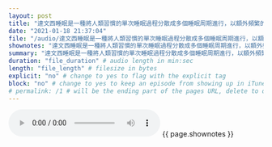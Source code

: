 ```yaml
---
layout: post
title: "達文西睡眠是一種將人類習慣的單次睡眠過程分散成多個睡眠周期進行，以額外頻繁的打盹減少睡眠時間。" # quotes allow forbidden characters like the colon
date: "2021-01-18 21:37:04"
file: "/audio/達文西睡眠是一種將人類習慣的單次睡眠過程分散成多個睡眠周期進行，以額外頻繁的打盹減少睡眠時間。.mp3"
shownotes: "達文西睡眠是一種將人類習慣的單次睡眠過程分散成多個睡眠周期進行，以額外頻繁的打盹減少睡眠時間。"
summary: "達文西睡眠是一種將人類習慣的單次睡眠過程分散成多個睡眠周期進行，以額外頻繁的打盹減少睡眠時間。"
duration: "file_duration" # audio length in min:sec
length: "file_length" # filesize in bytes
explicit: "no" # change to yes to flag with the explicit tag
block: "no" # change to yes to keep an episode from showing up in iTunes
# permalink: /1 # will be the ending part of the pages URL, delete to default to the title
---
```


<audio controls>
<source src="{{site.url}}{{site.baseurl}}{{ page.file }}" type="audio/x-mp3">
Your browser does not support the audio element.
</audio>
{{ page.shownotes }}
